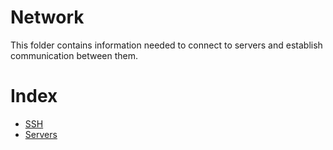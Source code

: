# Network

This folder contains information needed to connect to 
servers and establish communication between them. 

# Index  
- [SSH](https://github.com/johnrnelson/johnrnelson.github.io/tree/master/notes/network/ssh)
- [Servers](https://github.com/johnrnelson/johnrnelson.github.io/tree/master/notes/network/servers) 